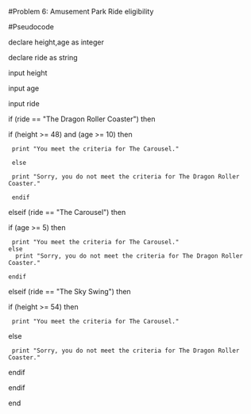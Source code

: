 #Problem 6: Amusement Park Ride eligibility 

#Pseudocode

declare height,age as integer 

declare ride as string 

input height 

input age

input ride

if (ride == "The Dragon Roller Coaster") then
   
   if (height >= 48) and (age >= 10) then
     
     print "You meet the criteria for The Carousel."
   
     else 
   
     print "Sorry, you do not meet the criteria for The Dragon Roller Coaster."
   
     endif
elseif (ride == "The Carousel") then
   
   if (age >= 5) then
     
     print "You meet the criteria for The Carousel."
    else 
      print "Sorry, you do not meet the criteria for The Dragon Roller Coaster."
    
    endif

elseif (ride == "The Sky Swing") then
   
   if (height >= 54) then
     
     print "You meet the criteria for The Carousel."
   
   else
     
     print "Sorry, you do not meet the criteria for The Dragon Roller Coaster."
   
   endif

endif

end

